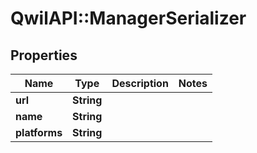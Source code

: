 # QwilAPI::ManagerSerializer

## Properties
Name | Type | Description | Notes
------------ | ------------- | ------------- | -------------
**url** | **String** |  | 
**name** | **String** |  | 
**platforms** | **String** |  | 


